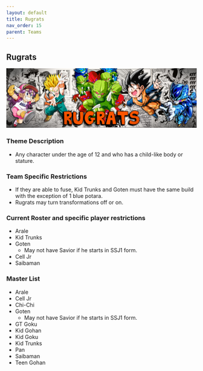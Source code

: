 ```yaml
---
layout: default
title: Rugrats
nav_order: 15
parent: Teams
---
```

## Rugrats
![](../images/rugrat.jpg)

### Theme Description
- Any character under the age of 12 and who has a child-like body or stature.

### Team Specific Restrictions
- If they are able to fuse, Kid Trunks and Goten must have the same build with the exception of 1 blue potara.
- Rugrats may turn transformations off or on.

### Current Roster and specific player restrictions

- Arale
- Kid Trunks
- Goten
    - May not have Savior if he starts in SSJ1 form.
- Cell Jr
- Saibaman
  
### Master List
- Arale
- Cell Jr
- Chi-Chi
- Goten
    - May not have Savior if he starts in SSJ1 form.
- GT Goku
- Kid Gohan
- Kid Goku
- Kid Trunks
- Pan
- Saibaman
- Teen Gohan
